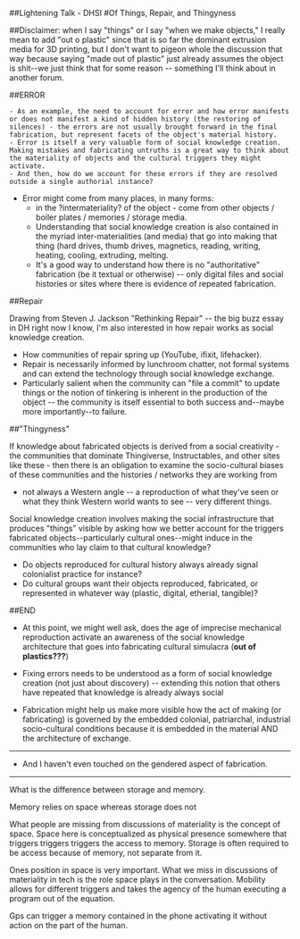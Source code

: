 ##Lightening Talk - DHSI
#Of Things, Repair, and Thingyness 

##Disclaimer: when I say "things" or I say "when we make objects," I really mean to add "out o plastic" since that is so far the dominant extrusion media for 3D printing, but I don't want to pigeon whole the discussion that way because saying "made out of plastic" just already assumes the object is shit--we just think that for some reason -- something I'll think about in another forum.

##ERROR

	- As an example, the need to account for error and how error manifests or does not manifest a kind of hidden history (the restoring of silences) - the errors are not usually brought forward in the final fabrication, but represent facets of the object's material history. 
	- Error is itself a very valuable form of social knowledge creation. Making mistakes and fabricating untruths is a great way to think about the materiality of objects and the cultural triggers they might activate. 
	- And then, how do we account for these errors if they are resolved outside a single authorial instance? 

- Error might come from many places, in many forms:
	- in the ?intermateriality? of the object - come from other objects / boiler plates / memories / storage media. 
	- Understanding that social knowledge creation is also contained in the myriad inter-materialities (and media) that go into making that thing (hard drives, thumb drives, magnetics, reading, writing, heating, cooling, extruding, melting.
	- It's a good way to understand how there is no "authoritative" fabrication (be it textual or otherwise) -- only digital files and social histories or sites where there is evidence of repeated fabrication.

##Repair

Drawing from Steven J. Jackson "Rethinking Repair" -- the big buzz essay in DH right now I know, I'm also interested in how repair works as social knowledge creation. 
- How communities of repair spring up (YouTube, ifixit, lifehacker). 
- Repair is necessarily informed by lunchroom chatter, not formal systems and can extend the technology through social knowledge exchange. 
- Particularly salient when the community can "file a commit" to update things or the notion of tinkering is inherent in the production of the object -- the community is itself essential to both success and--maybe more importantly--to failure. 

##"Thingyness"

If knowledge about fabricated objects is derived from a social creativity - the communities that dominate Thingiverse, Instructables, and other sites like these - then there is an obligation to examine the socio-cultural biases of these communities and the histories / networks they are working from 
- not always a Western angle -- a reproduction of what they've seen or what they think Western world wants to see -- very different things. 

Social knowledge creation involves making the social infrastructure that produces "things" visible by asking how we better account for the triggers fabricated objects--particularly cultural ones--might induce in the communities who lay claim to that cultural knowledge?
- Do objects reproduced for cultural history always already signal colonialist practice for instance?  
- Do cultural groups want their objects reproduced, fabricated, or represented in whatever way (plastic, digital, etherial, tangible)?
	
##END
	
- At this point, we might well ask, does the age of imprecise mechanical reproduction activate an awareness of the social knowledge architecture that goes into fabricating cultural simulacra (**out of plastics???**)

- Fixing errors needs to be understood as a form of social knowledge creation (not just about discovery) -- extending this notion that others have repeated that knowledge is already always social   

- Fabrication might help us make more visible how the act of making (or fabricating) is governed by the embedded colonial, patriarchal, industrial socio-cultural conditions because it is embedded in the material AND the architecture of exchange.  




____



- And I haven't even touched on the gendered aspect of fabrication. 
____



What is the difference between storage and memory. 

Memory relies on space whereas storage does not  

What people are missing from discussions of materiality is the concept of space. Space here is conceptualized as physical presence somewhere that triggers triggers triggers the access to memory. Storage is often required to be access because of memory, not separate from it. 

Ones position in space is very important. What we miss in discussions of materiality in tech is the role space plays in the conversation. Mobility allows for different triggers and takes the agency of the human executing a program out of the equation.

Gps can trigger a memory contained in the phone activating it without action on the part of the human. 